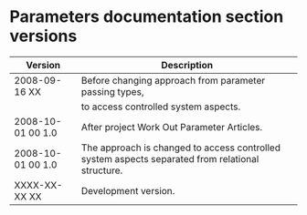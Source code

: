 ﻿Parameters documentation section versions
=========================================

| Version            | Description                                                                                      |
|--------------------|--------------------------------------------------------------------------------------------------|
| 2008-09-16 XX      | Before changing approach from parameter passing types,                                           |
|                    | to access controlled system aspects.                                                             |
| 2008-10-01 00  1.0 | After project Work Out Parameter Articles.                                                       |
| 2008-10-01 00  1.0 | The approach is changed to access controlled system aspects separated from relational structure. |
| XXXX-XX-XX XX      | Development version.                                                                             |

